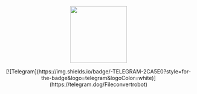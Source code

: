 <p align="center">
<img src="https://i.giphy.com/media/KzJkzjggfGN5Py6nkT/200.webp" width="150">
  <p align="center">  
[![Telegram](https://img.shields.io/badge/-TELEGRAM-2CA5E0?style=for-the-badge&logo=telegram&logoColor=white)](https://telegram.dog/Fileconvertrobot) 
  </p>
</p>
